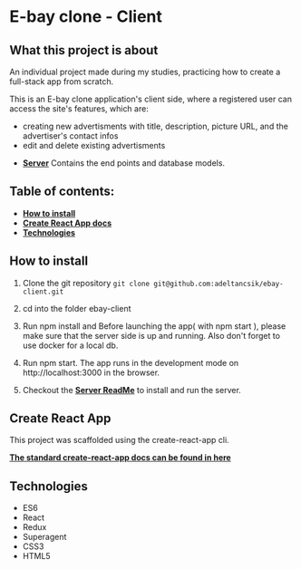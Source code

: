 # E-bay clone - Client

## What this project is about

An individual project made during my studies, practicing how to create a full-stack app from scratch.

This is an E-bay clone application's client side, where a registered user can access the site's features, which are:

- creating new advertisments with title, description, picture URL, and the advertiser's contact infos
- edit and delete existing advertisments

* **[Server](https://github.com/adeltancsik/ebay-server)**
  Contains the end points and database models.

## Table of contents:

- **[How to install](#how-to-install)**
- **[Create React App docs](#create-react-app)**
- **[Technologies](#technologies)**

## How to install

1. Clone the git repository
   `git clone git@github.com:adeltancsik/ebay-client.git`

2. cd into the folder ebay-client

3. Run npm install and Before launching the app( with npm start ), please make sure that the server side is up and running. Also don't forget to use docker for a local db.

4. Run npm start. The app runs in the development mode on http://localhost:3000 in the browser.

5. Checkout the **[Server ReadMe](https://github.com/adeltancsik/ebay-server)** to install and run the server.


## Create React App

This project was scaffolded using the create-react-app cli.

**[The standard create-react-app docs can be found in here](./create-react-app-docs.md)**

## Technologies

- ES6
- React
- Redux
- Superagent
- CSS3
- HTML5
